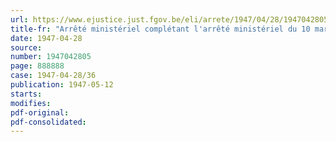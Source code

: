 ```yaml
---
url: https://www.ejustice.just.fgov.be/eli/arrete/1947/04/28/1947042805/justel
title-fr: "Arrêté ministériel complétant l'arrêté ministériel du 10 mars 1947, fixant les prix maxima des charbons et des agglomérés de houille au départ des charbonnages et des fabriques d'agglomérés, des cokes et du goudron de houille au départ des cokeries, des dérivés primaires et secondaires du goudron de houille et des dérivés des huiles légères de débenzolage du gaz au départ des usines de distillation et des briquettes de lignite (Abrogé par AM 28-09-1949, art. 10)"
date: 1947-04-28
source:
number: 1947042805
page: 888888
case: 1947-04-28/36
publication: 1947-05-12
starts:
modifies:
pdf-original:
pdf-consolidated:
---
```


